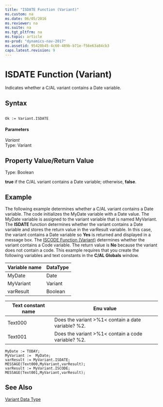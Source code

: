 ```yaml
---
title: "ISDATE Function (Variant)"
ms.custom: na
ms.date: 06/05/2016
ms.reviewer: na
ms.suite: na
ms.tgt_pltfrm: na
ms.topic: article
ms-prod: "dynamics-nav-2017"
ms.assetid: 95420b45-4c60-489b-b71e-f56e63a84cb3
caps.latest.revision: 9
---
```

# ISDATE Function (Variant)
Indicates whether a C\/AL variant contains a Date variable.  
  
## Syntax  
  
```  
  
Ok := Variant.ISDATE  
```  
  
#### Parameters  
 *Variant*  
 Type: Variant  
  
## Property Value\/Return Value  
 Type: Boolean  
  
 **true** if the C\/AL variant contains a Date variable; otherwise, **false**.  
  
## Example  
 The following example determines whether a C\/AL variant contains a Date variable. The code initializes the MyDate variable with a Date value. The MyDate variable is assigned to the variant variable that is named MyVariant. The **ISDATE** function determines whether the variant contains a Date variable and stores the return value in the varResult variable. In this case, the variant contains a Date variable so **Yes** is returned and displayed in a message box. The [ISCODE Function \(Variant\)](ISCODE-Function--Variant-.md) determines whether the variant contains a Code variable. The return value is **No** because the variant does not contain a code. This example requires that you create the following variables and text constants in the **C\/AL Globals** window.  
  
|Variable name|DataType|  
|-------------------|--------------|  
|MyDate|Date|  
|MyVariant|Variant|  
|varResult|Boolean|  
  
|Text constant name|Enu value|  
|------------------------|---------------|  
|Text000|Does the variant \>%1\< contain a date variable? %2.|  
|Text001|Does the variant \>%1\< contain a code variable? %2.|  
  
```  
MyDate := TODAY;  
MyVariant :=  MyDate;  
varResult := MyVariant.ISDATE;  
MESSAGE(Text000,MyVariant,varResult);  
varResult := MyVariant.ISCODE;  
MESSAGE(Text001,MyVariant,varResult);  
```  
  
## See Also  
 [Variant Data Type](Variant-Data-Type.md)